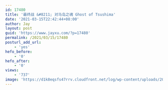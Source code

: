 ```yaml
---
id: 17480
title: '最终战 &#8211; 对马岛之魂 Ghost of Tsushima'
date: '2021-03-15T22:42:44+08:00'
author: Jay
layout: post
guid: 'https://www.jayxu.com/?p=17480'
permalink: /2021/03/15/17480
posturl_add_url:
    - 'yes'
hefo_before:
    - '0'
hefo_after:
    - '0'
views:
    - '737'
image: 'https://d1k8eqsfs47rrv.cloudfront.net/log/wp-content/uploads/2021/03/2020073013134865.png'
---
```


<!-- wp:nextgenthemes/arve-block {"url":"https://v.youku.com/v_show/id_XNTEyMTcxNjI0OA==.html","title":"","description":"","align":"","aspect_ratio":"16:9","sandbox":true} /-->